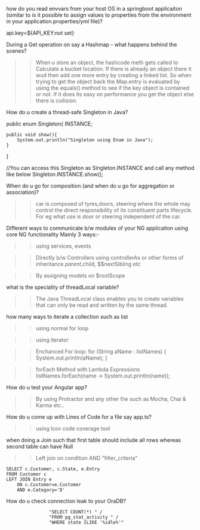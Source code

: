 how do you read envvars from your host OS in a springboot applicaiton (similar to is it possible to assign values to properties from the environment in your application.properties/yml file)?
>>
api.key=${API_KEY:not set}

During a Get operation on say a Hashmap - what happens behind the scenes?
>>When u store an object, the hashcode meth gets called to Calculate a bucket location. If there is already an object there it wud then add one more entry by creating a linked list. So when trying to get the object back the Map.entry is evaluated by using the equals() method to see if the key object is contained or not. If it does its easy on performance you get the object else there is collision.

How do u create a thread-safe Singleton in Java?
>>
public enum Singleton{
    INSTANCE;
 
    public void show(){
        System.out.println("Singleton using Enum in Java");
    }
}

//You can access this Singleton as Singleton.INSTANCE and call any method like below
Singleton.INSTANCE.show();


When do u go for composition (and when do u go for aggregation or association)?
>>car is composed of tyres,doors, steering where the whole may control the direct responsibility of its constituent parts lifecycle. For eg what use is door or steering independent of the car.

Different ways to communicate b/w modules of your NG applicaiton using core NG functionality
Mainly 3 ways:-
>>using services, events

>>Directly b/w Controllers using controllerAs or other forms of inheritance $parent,$child, $$nextSibling etc

>>By assigning models on $rootScope

what is the speciality of threadLocal variable?
>>The Java ThreadLocal class enables you to create variables that can only be read and written by the same thread.

how many ways to iterate a collection such as list
>> using normal for loop

>> using iterator

>>Enchanced For loop: for (String aName : listNames) {
    System.out.println(aName);
}

>>forEach Method with Lambda Expressions
listNames.forEach(name -> System.out.println(name));

How do u test your Angular app? 
>>By using Protractor and any other f/w such as Mocha, Chai & Karma etc..

How do u come up with Lines of Code for a file say app.ts?
>>using lcov code coverage tool

when doing a Join such that first table should include all rows whereas second table can have Null
>>Left join on condition AND "filter_criteria"

    SELECT c.Customer, c.State, e.Entry
    FROM Customer c
    LEFT JOIN Entry e
        ON c.Customer=e.Customer
        AND e.Category='D'

How do u check connection leak to your OraDB?
>>
                    "SELECT COUNT(*) " /
                    "FROM pg_stat_activity " /
                    "WHERE state ILIKE '%idle%'"
                    
                    
                    
